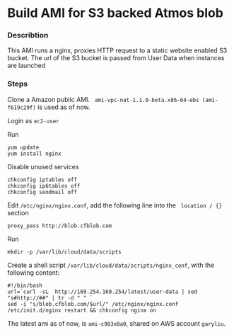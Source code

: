 # Build AMI for S3 backed Atmos blob

### Describtion

This AMI runs a nginx, proxies HTTP request to a static website enabled S3 bucket. The url of the S3 bucket is passed from User Data when instances are launched

### Steps

Clone a Amazon public AMI. ` ami-vpc-nat-1.1.0-beta.x86-64-ebs (ami-f619c29f)` is used as of now.

Login as `ec2-user`

Run

	yum update
	yum install nginx

Disable unused services

	chkconfig iptables off
	chkconfig ip6tables off
	chkconfig sendmail off

Edit `/etc/nginx/nginx.conf`, add the following line into the ` location / {}` section

	proxy_pass http://blob.cfblob.com

Run

	mkdir -p /var/lib/cloud/data/scripts

Create a shell script `/var/lib/cloud/data/scripts/nginx_conf`, with the following content:

	#!/bin/bash
	url=`curl -sL  http://169.254.169.254/latest/user-data | sed "s#http://##" | tr -d " " `
	sed -i "s/blob.cfblob.com/$url/" /etc/nginx/nginx.conf
	/etc/init.d/nginx restart && chkconfig nginx on

    
The latest ami as of now, is `ami-c983e0a0`, shared on AWS account `garyliu`.

